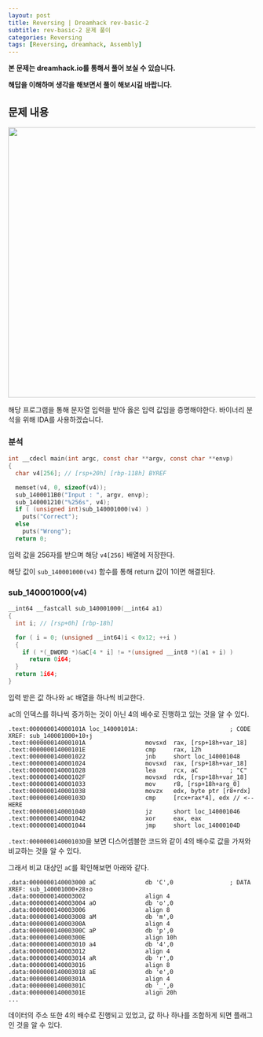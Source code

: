 ```yaml
---
layout: post
title: Reversing | Dreamhack rev-basic-2
subtitle: rev-basic-2 문제 풀이
categories: Reversing
tags: [Reversing, dreamhack, Assembly]
---
```


**본 문제는 dreamhack.io를 통해서 풀어 보실 수 있습니다.**

**해답을 이해하며 생각을 해보면서 풀이 해보시길 바랍니다.**

## 문제 내용

<p align="center">
<img src ="https://user-images.githubusercontent.com/78135526/227756677-eb6473d0-bab2-492e-afb3-912a2d212ba7.png" width = 550>
</p>

해당 프로그램을 통해 문자열 입력을 받아 옳은 입력 값임을 증명해야한다. 바이너리 분석을 위해 IDA를 사용하겠습니다.

### 분석

```C
int __cdecl main(int argc, const char **argv, const char **envp)
{
  char v4[256]; // [rsp+20h] [rbp-118h] BYREF

  memset(v4, 0, sizeof(v4));
  sub_1400011B0("Input : ", argv, envp);
  sub_140001210("%256s", v4);
  if ( (unsigned int)sub_140001000(v4) )
    puts("Correct");
  else
    puts("Wrong");
  return 0;
```

입력 값을 256자를 받으며 해당 `v4[256]` 배열에 저장한다.

해당 값이 `sub_140001000(v4)` 함수를 통해 return 값이 1이면 해결된다.

### sub_140001000(v4)

```C
__int64 __fastcall sub_140001000(__int64 a1)
{
  int i; // [rsp+0h] [rbp-18h]

  for ( i = 0; (unsigned __int64)i < 0x12; ++i )
  {
    if ( *(_DWORD *)&aC[4 * i] != *(unsigned __int8 *)(a1 + i) )
      return 0i64;
  }
  return 1i64;
}
```

입력 받은 값 하나와 `aC` 배열을 하나씩 비교한다.

`aC`의 인덱스를 하나씩 증가하는 것이 아닌 4의 배수로 진행하고 있는 것을 알 수 있다.

```armasm
.text:000000014000101A loc_14000101A:                          ; CODE XREF: sub_140001000+10↑j
.text:000000014000101A                 movsxd  rax, [rsp+18h+var_18]
.text:000000014000101E                 cmp     rax, 12h
.text:0000000140001022                 jnb     short loc_140001048
.text:0000000140001024                 movsxd  rax, [rsp+18h+var_18]
.text:0000000140001028                 lea     rcx, aC         ; "C"
.text:000000014000102F                 movsxd  rdx, [rsp+18h+var_18]
.text:0000000140001033                 mov     r8, [rsp+18h+arg_0]
.text:0000000140001038                 movzx   edx, byte ptr [r8+rdx]
.text:000000014000103D                 cmp     [rcx+rax*4], edx // <-- HERE
.text:0000000140001040                 jz      short loc_140001046
.text:0000000140001042                 xor     eax, eax
.text:0000000140001044                 jmp     short loc_14000104D
```

`.text:000000014000103D`을 보면 디스어셈블한 코드와 같이 4의 배수로 값을 가져와 비교하는 것을 알 수 있다.

그래서 비교 대상인 `aC`를 확인해보면 아래와 같다.

```armasm
.data:0000000140003000 aC              db 'C',0                ; DATA XREF: sub_140001000+28↑o
.data:0000000140003002                 align 4
.data:0000000140003004 aO              db 'o',0
.data:0000000140003006                 align 8
.data:0000000140003008 aM              db 'm',0
.data:000000014000300A                 align 4
.data:000000014000300C aP              db 'p',0
.data:000000014000300E                 align 10h
.data:0000000140003010 a4              db '4',0
.data:0000000140003012                 align 4
.data:0000000140003014 aR              db 'r',0
.data:0000000140003016                 align 8
.data:0000000140003018 aE              db 'e',0
.data:000000014000301A                 align 4
.data:000000014000301C                 db '_',0
.data:000000014000301E                 align 20h
...
```

데이터의 주소 또한 4의 배수로 진행되고 있었고, 값 하나 하나를 조합하게 되면 플래그인 것을 알 수 있다.